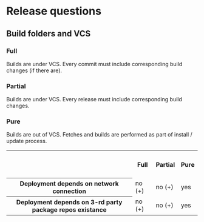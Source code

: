 # Release questions

## Build folders and VCS

### Full
Builds are under VCS.
Every commit must include corresponding build changes (if there are).

### Partial 
Builds are under VCS.
Every release must include corresponding build changes.

### Pure 
Builds are out of VCS.
Fetches and builds are performed as part of install / update process.

<table>
<tr>
  <th>&nbsp;</th><th><h4>Full</h4></th><th><h4>Partial</h4></th><th><h4>Pure</h4></th>
</tr>
<tr>
  <th>Deployment depends on network connection</th><td>no (+)</td><td>no (+)</td><td>yes</td>
</tr>  
<tr>
  <th>Deployment depends on 3-rd party package repos existance</th><td>no (+)</td><td>no (+)</td><td>yes</td>
</tr>  
</table>

